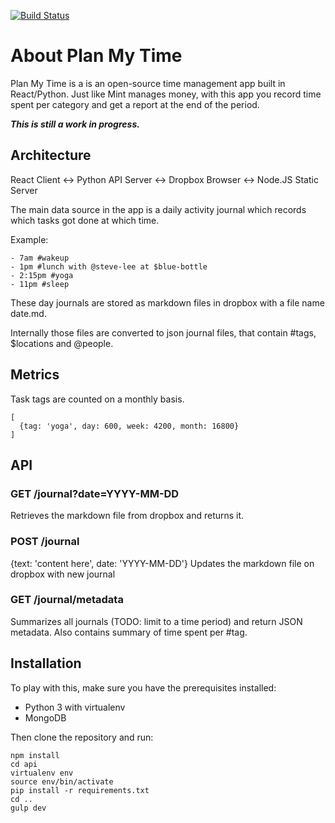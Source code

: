 [![Build Status](https://travis-ci.org/mb-dev/plan-my-time.svg?branch=master)](https://travis-ci.org/mb-dev/plan-my-time/)

# About Plan My Time
Plan My Time is a is an open-source time management app built in React/Python. Just like Mint manages money, with this app you record time spent per category and get a report at the end of the period.

***This is still a work in progress.***

## Architecture

React Client <-> Python API Server       <-> Dropbox
Browser      <-> Node.JS Static Server

The main data source in the app is a daily activity journal which records which tasks got done at which time.

Example:
```
- 7am #wakeup
- 1pm #lunch with @steve-lee at $blue-bottle
- 2:15pm #yoga
- 11pm #sleep
```

These day journals are stored as markdown files in dropbox with a file name date.md.

Internally those files are converted to json journal files, that contain #tags, $locations and @people.

## Metrics
Task tags are counted on a monthly basis.

```
[
  {tag: 'yoga', day: 600, week: 4200, month: 16800}
]
```

## API

### GET /journal?date=YYYY-MM-DD
Retrieves the markdown file from dropbox and returns it.

### POST /journal
{text: 'content here', date: 'YYYY-MM-DD'}
Updates the markdown file on dropbox with new journal

### GET /journal/metadata
Summarizes all journals (TODO: limit to a time period) and return JSON metadata. Also contains summary of time spent per #tag.

## Installation
To play with this, make sure you have the prerequisites installed:
- Python 3 with virtualenv
- MongoDB

Then clone the repository and run:
```
npm install
cd api
virtualenv env
source env/bin/activate
pip install -r requirements.txt
cd ..
gulp dev
```
